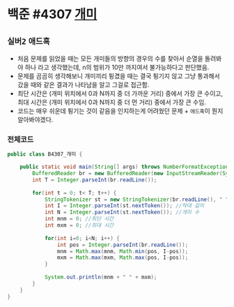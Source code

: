 # 백준 #4307 [개미](https://www.acmicpc.net/problem/4307)
`실버2` `애드혹`
---
- 처음 문제를 읽었을 때는 모든 개미들의 방향의 경우의 수를 찾아서 순열을 돌려봐야 하나 라고 생각했는데, n의 범위가 10만 까지여서 불가능하다고 판단했음.
- 문제를 곰곰히 생각해보니 개미끼리 튕겼을 때는 결국 튕기지 않고 그냥 통과해서 갔을 때와 같은 결과가 나타남을 알고 그걸로 접근함.
- 최단 시간은 (개미 위치에서 0과 N까지 중 더 가까운 거리) 중에서 가장 큰 수이고, 최대 시간은 (개미 위치에서 0과 N까지 중 더 먼 거리) 중에서 가장 큰 수임.
- 코드는 매우 쉬운데 튕기는 것이 같음을 인지하는게 어려웠던 문제 + `애드혹`이 뭔지 알아봐야겠다.

### 전체코드
```java
public class B4307_개미 {

	public static void main(String[] args) throws NumberFormatException, IOException {
		BufferedReader br = new BufferedReader(new InputStreamReader(System.in));
		int T = Integer.parseInt(br.readLine());
		
		for(int t = 0; t< T; t++) {
			StringTokenizer st = new StringTokenizer(br.readLine(), " ");
			int I = Integer.parseInt(st.nextToken()); //막대 길이
			int N = Integer.parseInt(st.nextToken()); //개미 수
			int mnm = 0; //최단 시간
			int mxm = 0; //최대 시간
			
			for(int i=0; i<N; i++) {
				int pos = Integer.parseInt(br.readLine());
				mnm = Math.max(mnm, Math.min(pos, I-pos));
				mxm = Math.max(mxm, Math.max(pos, I-pos));
			}
			
			System.out.println(mnm + " " + mxm);
		}
	}
}

```

